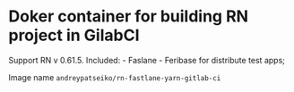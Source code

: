 # Doker container for building RN project in GilabCI
Support RN v 0.61.5.
Included: 
    - Faslane
    - Feribase for distribute test apps;

Image name `andreypatseiko/rn-fastlane-yarn-gitlab-ci`
